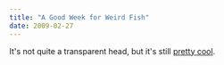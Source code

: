 ```yaml
---
title: "A Good Week for Weird Fish"
date: 2009-02-27
---
```

It's not quite a transparent head, but it's still <a href="http://blogs.discovermagazine.com/80beats/2009/02/27/bouncing-psychedelic-fish-is-declared-a-new-species/">pretty cool</a>.
